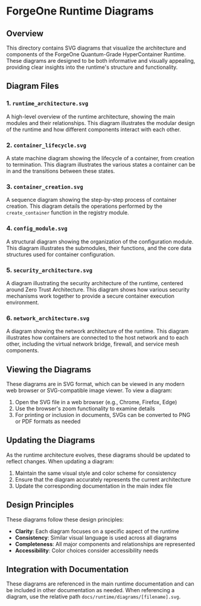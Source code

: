 # ForgeOne Runtime Diagrams

## Overview

This directory contains SVG diagrams that visualize the architecture and components of the ForgeOne Quantum-Grade HyperContainer Runtime. These diagrams are designed to be both informative and visually appealing, providing clear insights into the runtime's structure and functionality.

## Diagram Files

### 1. `runtime_architecture.svg`

A high-level overview of the runtime architecture, showing the main modules and their relationships. This diagram illustrates the modular design of the runtime and how different components interact with each other.

### 2. `container_lifecycle.svg`

A state machine diagram showing the lifecycle of a container, from creation to termination. This diagram illustrates the various states a container can be in and the transitions between these states.

### 3. `container_creation.svg`

A sequence diagram showing the step-by-step process of container creation. This diagram details the operations performed by the `create_container` function in the registry module.

### 4. `config_module.svg`

A structural diagram showing the organization of the configuration module. This diagram illustrates the submodules, their functions, and the core data structures used for container configuration.

### 5. `security_architecture.svg`

A diagram illustrating the security architecture of the runtime, centered around Zero Trust Architecture. This diagram shows how various security mechanisms work together to provide a secure container execution environment.

### 6. `network_architecture.svg`

A diagram showing the network architecture of the runtime. This diagram illustrates how containers are connected to the host network and to each other, including the virtual network bridge, firewall, and service mesh components.

## Viewing the Diagrams

These diagrams are in SVG format, which can be viewed in any modern web browser or SVG-compatible image viewer. To view a diagram:

1. Open the SVG file in a web browser (e.g., Chrome, Firefox, Edge)
2. Use the browser's zoom functionality to examine details
3. For printing or inclusion in documents, SVGs can be converted to PNG or PDF formats as needed

## Updating the Diagrams

As the runtime architecture evolves, these diagrams should be updated to reflect changes. When updating a diagram:

1. Maintain the same visual style and color scheme for consistency
2. Ensure that the diagram accurately represents the current architecture
3. Update the corresponding documentation in the main index file

## Design Principles

These diagrams follow these design principles:

- **Clarity**: Each diagram focuses on a specific aspect of the runtime
- **Consistency**: Similar visual language is used across all diagrams
- **Completeness**: All major components and relationships are represented
- **Accessibility**: Color choices consider accessibility needs

## Integration with Documentation

These diagrams are referenced in the main runtime documentation and can be included in other documentation as needed. When referencing a diagram, use the relative path `docs/runtime/diagrams/[filename].svg`.
